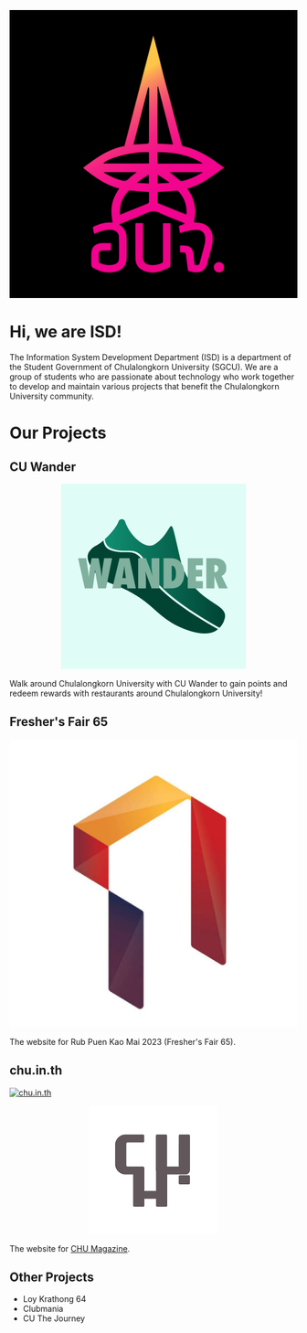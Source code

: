 <p align="center">
    <a href="https://github.com/isd-sgcu">
        <img src="https://raw.githubusercontent.com/isd-sgcu/.github/master/profile/assets/sgcu.png">
    </a>
</p>

# Hi, we are ISD!

The Information System Development Department (ISD) is a department of the Student Government of Chulalongkorn University (SGCU). We are a group of students who are passionate about technology who work together to develop and maintain various projects that benefit the Chulalongkorn University community.

# Our Projects

## CU Wander

<p align="center">
  <img src="https://raw.githubusercontent.com/isd-sgcu/.github/master/profile/assets/cuwander.png">
</p>

Walk around Chulalongkorn University with CU Wander to gain points and redeem rewards with restaurants around Chulalongkorn University!

## Fresher's Fair 65

<p align="center">
  <img src="https://raw.githubusercontent.com/isd-sgcu/.github/master/profile/assets/rnkm65.jpeg">
</p>

The website for Rub Puen Kao Mai 2023 (Fresher's Fair 65).

## chu.in.th

[![chu.in.th](https://img.shields.io/badge/visit-chu.in.th-red)](https://chu.in.th)

<p align="center">
    <a href="https://chu.in.th">
        <img src="https://raw.githubusercontent.com/isd-sgcu/.github/master/profile/assets/chu.png">
    </a>
</p>

The website for [CHU Magazine](https://www.facebook.com/CHUMAGofficial/).

## Other Projects

- Loy Krathong 64
- Clubmania
- CU The Journey
